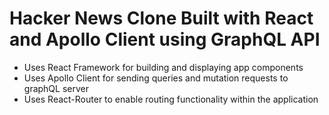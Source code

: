 # Hacker News Clone Built with React and Apollo Client using GraphQL API

- Uses React Framework for building and displaying app components
- Uses Apollo Client for sending queries and mutation requests to graphQL server
- Uses React-Router to enable routing functionality within the application
